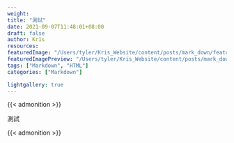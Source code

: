 ```yaml
---
weight:
title: "測試"
date: 2021-09-07T11:48:01+08:00
draft: false
author: Kr1s
resources:
featuredImage: "/Users/tyler/Kris_Website/content/posts/mark_down/featured-image.png"
featuredImagePreview: "/Users/tyler/Kris_Website/content/posts/mark_down/featured-image.png"
tags: ["Markdown", "HTML"]
categories: ["Markdown"]

lightgallery: true
---
```


{{< admonition >}}

測試

{{< admonition >}}